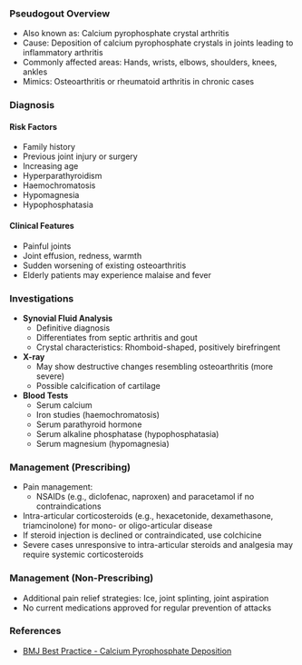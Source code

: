 ### Pseudogout Overview
- Also known as: Calcium pyrophosphate crystal arthritis
- Cause: Deposition of calcium pyrophosphate crystals in joints leading to inflammatory arthritis
- Commonly affected areas: Hands, wrists, elbows, shoulders, knees, ankles
- Mimics: Osteoarthritis or rheumatoid arthritis in chronic cases

### Diagnosis
#### Risk Factors
- Family history
- Previous joint injury or surgery
- Increasing age
- Hyperparathyroidism
- Haemochromatosis
- Hypomagnesia
- Hypophosphatasia

#### Clinical Features
- Painful joints
- Joint effusion, redness, warmth
- Sudden worsening of existing osteoarthritis
- Elderly patients may experience malaise and fever

### Investigations
- **Synovial Fluid Analysis**
  - Definitive diagnosis
  - Differentiates from septic arthritis and gout
  - Crystal characteristics: Rhomboid-shaped, positively birefringent
- **X-ray**
  - May show destructive changes resembling osteoarthritis (more severe)
  - Possible calcification of cartilage
- **Blood Tests**
  - Serum calcium
  - Iron studies (haemochromatosis)
  - Serum parathyroid hormone
  - Serum alkaline phosphatase (hypophosphatasia)
  - Serum magnesium (hypomagnesia)

### Management (Prescribing)
- Pain management:
  - NSAIDs (e.g., diclofenac, naproxen) and paracetamol if no contraindications
- Intra-articular corticosteroids (e.g., hexacetonide, dexamethasone, triamcinolone) for mono- or oligo-articular disease
- If steroid injection is declined or contraindicated, use colchicine
- Severe cases unresponsive to intra-articular steroids and analgesia may require systemic corticosteroids

### Management (Non-Prescribing)
- Additional pain relief strategies: Ice, joint splinting, joint aspiration
- No current medications approved for regular prevention of attacks

### References
- [BMJ Best Practice - Calcium Pyrophosphate Deposition](https://bestpractice.bmj.com/topics/en-gb/370/pdf/370/Calcium%20pyrophosphate%20deposition.pdf)